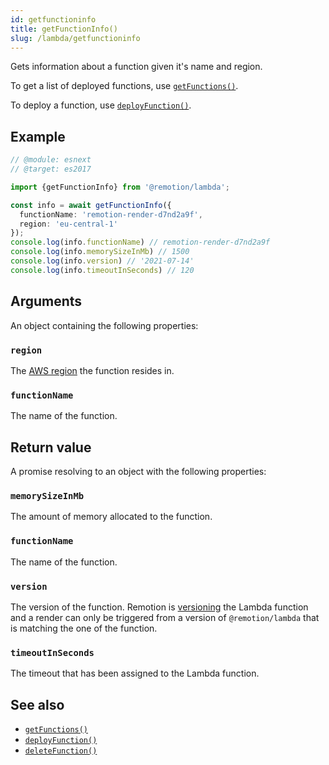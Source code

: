 ```yaml
---
id: getfunctioninfo
title: getFunctionInfo()
slug: /lambda/getfunctioninfo
---
```


Gets information about a function given it's name and region.

To get a list of deployed functions, use [`getFunctions()`](/docs/lambda/getfunctions).

To deploy a function, use [`deployFunction()`](/docs/lambda/deployfunction).

## Example

```ts twoslash
// @module: esnext
// @target: es2017

import {getFunctionInfo} from '@remotion/lambda';

const info = await getFunctionInfo({
  functionName: 'remotion-render-d7nd2a9f',
  region: 'eu-central-1'
});
console.log(info.functionName) // remotion-render-d7nd2a9f
console.log(info.memorySizeInMb) // 1500
console.log(info.version) // '2021-07-14'
console.log(info.timeoutInSeconds) // 120
```

## Arguments

An object containing the following properties:

### `region`

The [AWS region](/docs/lambda/region-selection) the function resides in.

### `functionName`

The name of the function.

## Return value

A promise resolving to an object with the following properties:

### `memorySizeInMb`

The amount of memory allocated to the function.

### `functionName`

The name of the function.

### `version`

The version of the function. Remotion is [versioning](/docs/lambda/changelog) the Lambda function and a render can only be triggered from a version of `@remotion/lambda` that is matching the one of the function.

### `timeoutInSeconds`

The timeout that has been assigned to the Lambda function.

## See also

- [`getFunctions()`](/docs/lambda/getfunctions)
- [`deployFunction()`](/docs/lambda/deployfunction)
- [`deleteFunction()`](/docs/lambda/deletefunction)
